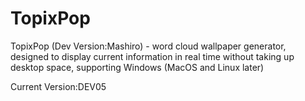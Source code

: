 # TopixPop

TopixPop (Dev Version:Mashiro) - word cloud wallpaper generator, designed to display current information in real time without taking up desktop space, supporting Windows (MacOS and Linux later)

Current Version:DEV05
